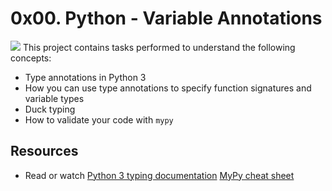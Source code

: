 # 0x00. Python - Variable Annotations
![](https://i.redd.it/y9y25tefi5401.png)
This project contains tasks performed to understand the following concepts:
- Type annotations in Python 3
- How you can use type annotations to specify function signatures and variable types
- Duck typing
- How to validate your code with `mypy`

## Resources
* Read or watch
[Python 3 typing documentation](https://intranet.alxswe.com/rltoken/5j0OtdWh36_HVAHKJX2gaA)
[MyPy cheat sheet](https://intranet.alxswe.com/rltoken/Eud-nrUG7x3iT6JD2Sas-g)
